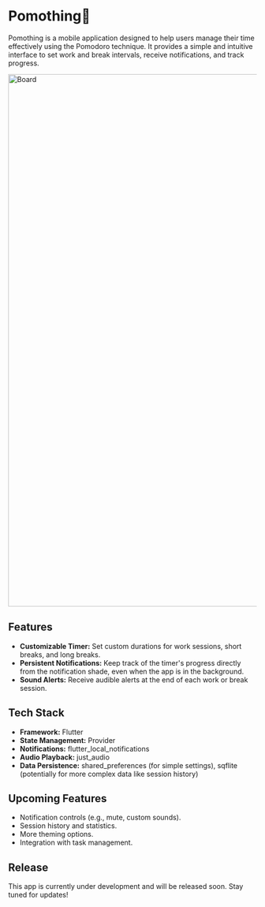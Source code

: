 # Pomothing🍅

Pomothing is a mobile application designed to help users manage their time effectively using the Pomodoro technique. It provides a simple and intuitive interface to set work and break intervals, receive notifications, and track progress.

<!-- <img width="1080" alt="Board" src="https://github.com/user-attachments/assets/353e3ecc-6f69-45c1-bf4a-b16f5bc55794" /> -->
<img width="1080" alt="Board" src="https://github.com/user-attachments/assets/4be408d3-ecf4-49e0-ba2d-2af6df5e73ad" />

## Features

-   **Customizable Timer:** Set custom durations for work sessions, short breaks, and long breaks.
-   **Persistent Notifications:** Keep track of the timer's progress directly from the notification shade, even when the app is in the background.
-   **Sound Alerts:** Receive audible alerts at the end of each work or break session.

## Tech Stack

-   **Framework:** Flutter
-   **State Management:** Provider
-   **Notifications:** flutter_local_notifications
-   **Audio Playback:** just_audio
-   **Data Persistence:** shared_preferences (for simple settings), sqflite (potentially for more complex data like session history)

## Upcoming Features

-   Notification controls (e.g., mute, custom sounds).
-   Session history and statistics.
-   More theming options.
-   Integration with task management.

## Release

This app is currently under development and will be released soon. Stay tuned for updates!
